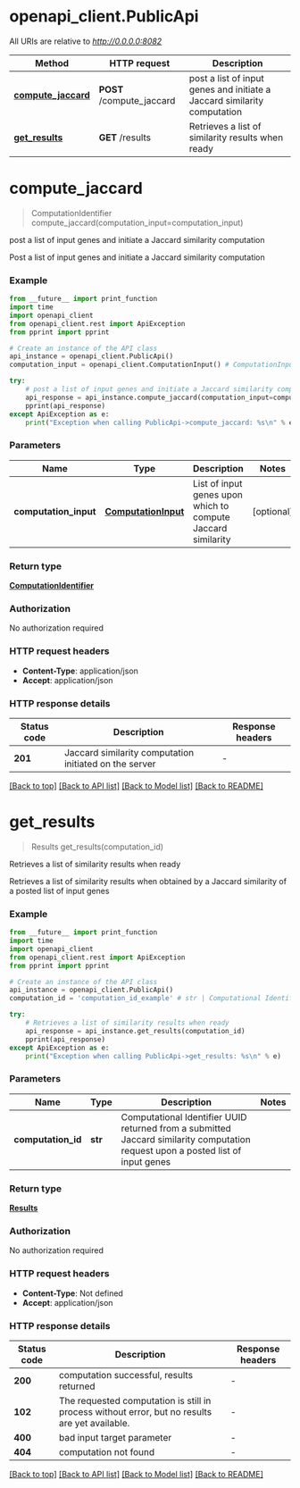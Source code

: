 # openapi_client.PublicApi

All URIs are relative to *http://0.0.0.0:8082*

Method | HTTP request | Description
------------- | ------------- | -------------
[**compute_jaccard**](PublicApi.md#compute_jaccard) | **POST** /compute_jaccard | post a list of input genes and initiate a Jaccard similarity computation
[**get_results**](PublicApi.md#get_results) | **GET** /results | Retrieves a list of similarity results when ready 


# **compute_jaccard**
> ComputationIdentifier compute_jaccard(computation_input=computation_input)

post a list of input genes and initiate a Jaccard similarity computation

Post a list of input genes and initiate a Jaccard similarity computation 

### Example

```python
from __future__ import print_function
import time
import openapi_client
from openapi_client.rest import ApiException
from pprint import pprint

# Create an instance of the API class
api_instance = openapi_client.PublicApi()
computation_input = openapi_client.ComputationInput() # ComputationInput | List of input genes upon which to compute Jaccard similarity  (optional)

try:
    # post a list of input genes and initiate a Jaccard similarity computation
    api_response = api_instance.compute_jaccard(computation_input=computation_input)
    pprint(api_response)
except ApiException as e:
    print("Exception when calling PublicApi->compute_jaccard: %s\n" % e)
```

### Parameters

Name | Type | Description  | Notes
------------- | ------------- | ------------- | -------------
 **computation_input** | [**ComputationInput**](ComputationInput.md)| List of input genes upon which to compute Jaccard similarity  | [optional] 

### Return type

[**ComputationIdentifier**](ComputationIdentifier.md)

### Authorization

No authorization required

### HTTP request headers

 - **Content-Type**: application/json
 - **Accept**: application/json

### HTTP response details
| Status code | Description | Response headers |
|-------------|-------------|------------------|
**201** | Jaccard similarity computation initiated on the server  |  -  |

[[Back to top]](#) [[Back to API list]](../README.md#documentation-for-api-endpoints) [[Back to Model list]](../README.md#documentation-for-models) [[Back to README]](../README.md)

# **get_results**
> Results get_results(computation_id)

Retrieves a list of similarity results when ready 

Retrieves a list of similarity results when obtained by a Jaccard similarity of a posted list of input genes 

### Example

```python
from __future__ import print_function
import time
import openapi_client
from openapi_client.rest import ApiException
from pprint import pprint

# Create an instance of the API class
api_instance = openapi_client.PublicApi()
computation_id = 'computation_id_example' # str | Computational Identifier UUID returned from a submitted Jaccard similarity computation request upon a posted list of input genes 

try:
    # Retrieves a list of similarity results when ready 
    api_response = api_instance.get_results(computation_id)
    pprint(api_response)
except ApiException as e:
    print("Exception when calling PublicApi->get_results: %s\n" % e)
```

### Parameters

Name | Type | Description  | Notes
------------- | ------------- | ------------- | -------------
 **computation_id** | **str**| Computational Identifier UUID returned from a submitted Jaccard similarity computation request upon a posted list of input genes  | 

### Return type

[**Results**](Results.md)

### Authorization

No authorization required

### HTTP request headers

 - **Content-Type**: Not defined
 - **Accept**: application/json

### HTTP response details
| Status code | Description | Response headers |
|-------------|-------------|------------------|
**200** | computation successful, results returned |  -  |
**102** | The requested computation is still in process without error, but no results are yet available.  |  -  |
**400** | bad input target parameter |  -  |
**404** | computation not found |  -  |

[[Back to top]](#) [[Back to API list]](../README.md#documentation-for-api-endpoints) [[Back to Model list]](../README.md#documentation-for-models) [[Back to README]](../README.md)

